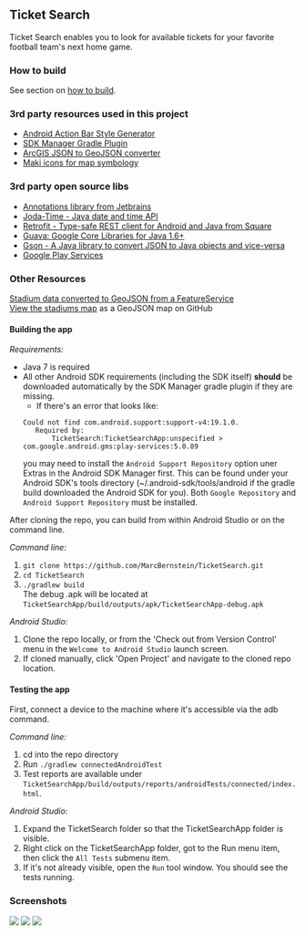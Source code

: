 ## Ticket Search ##
Ticket Search enables you to look for available tickets for your favorite football team's next home game.

### How to build ###
See section on [how to build](#build).

### 3rd party resources used in this project ###
* [Android Action Bar Style Generator](http://jgilfelt.github.io/android-actionbarstylegenerator) 
* [SDK Manager Gradle Plugin](https://github.com/JakeWharton/sdk-manager-plugin) 
* [ArcGIS JSON to GeoJSON converter](https://github.com/gavreh/arcgis-json-to-geojson) 
* [Maki icons for map symbology](https://www.mapbox.com/maki)

### 3rd party open source libs ###
* [Annotations library from Jetbrains](http://www.jetbrains.com/idea/webhelp/annotating-source-code.html)
* [Joda-Time - Java date and time API](http://www.joda.org/joda-time/)
* [Retrofit - Type-safe REST client for Android and Java from Square](http://square.github.io/retrofit/)
* [Guava: Google Core Libraries for Java 1.6+](https://code.google.com/p/guava-libraries/)
* [Gson - A Java library to convert JSON to Java objects and vice-versa](https://code.google.com/p/google-gson/)
* [Google Play Services](https://developer.android.com/google/play-services/index.html)

### Other Resources ###
[Stadium data converted to GeoJSON from a FeatureService](http://services1.arcgis.com/oASeSX1dVztKCgUc/arcgis/rest/services/NFL_Draft_Teams/FeatureServer/0?f=pjson)  
[View the stadiums map](https://gist.github.com/MarcBernstein/8933d0991e94160b5947) as a GeoJSON map on GitHub

<a name="build"></a>
#### Building the app ###
*Requirements:*  
* Java 7 is required
* All other Android SDK requirements (including the SDK itself) **should** be downloaded automatically by the SDK Manager gradle plugin if they are missing.  
  * If there's an error that looks like:
  ```
  Could not find com.android.support:support-v4:19.1.0.
     Required by:
         TicketSearch:TicketSearchApp:unspecified > com.google.android.gms:play-services:5.0.89
  ```
  you may need to install the `Android Support Repository` option uner Extras in the Android SDK Manager first. This can be found under your Android SDK's tools directory (~/.android-sdk/tools/android if the gradle build downloaded the Android SDK for you). Both `Google Repository` and `Android Support Repository` must be installed.

After cloning the repo, you can build from within Android Studio or on the command line.  

*Command line:*  
1. `git clone https://github.com/MarcBernstein/TicketSearch.git`  
2. `cd TicketSearch`  
3. `./gradlew build`  
The debug .apk will be located at `TicketSearchApp/build/outputs/apk/TicketSearchApp-debug.apk` 

*Android Studio:*  
1. Clone the repo locally, or from the 'Check out from Version Control' menu in the `Welcome to Android Studio` launch screen.  
2. If cloned manually, click 'Open Project' and navigate to the cloned repo location.   

#### Testing the app ####
First, connect a device to the machine where it's accessible via the adb command.

*Command line:*  
1. cd into the repo directory  
2. Run `./gradlew connectedAndroidTest`  
3. Test reports are available under `TicketSearchApp/build/outputs/reports/androidTests/connected/index.html`.  

*Android Studio:*  
1. Expand the TicketSearch folder so that the TicketSearchApp folder is visible.  
2. Right click on the TicketSearchApp folder, got to the Run menu item, then click the `All Tests` submenu item.  
3. If it's not already visible, open the `Run` tool window. You should see the tests running.  

### Screenshots ###
![](https://github.com/MarcBernstein/TicketSearch/blob/master/TicketSearchApp/img/TicketSearch01.png)
![](https://github.com/MarcBernstein/TicketSearch/blob/master/TicketSearchApp/img/TicketSearch01.png)
![](https://github.com/MarcBernstein/TicketSearch/blob/master/TicketSearchApp/img/TicketSearch01.png)
